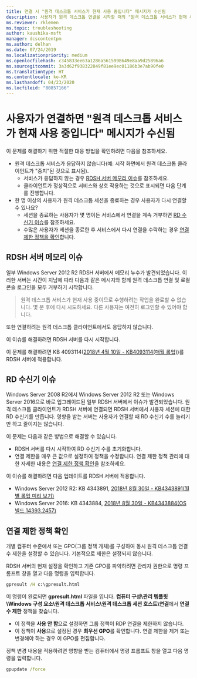 ```yaml
---
title: 연결 시 "원격 데스크톱 서비스가 현재 사용 중입니다" 메시지가 수신됨
description: 사용자가 원격 데스크톱 연결을 시작할 때의 "원격 데스크톱 서비스가 현재 사용 중입니다" 오류를 해결합니다.
ms.reviewer: rklemen
ms.topic: troubleshooting
author: kaushika-msft
manager: dcscontentpm
ms.author: delhan
ms.date: 07/24/2019
ms.localizationpriority: medium
ms.openlocfilehash: c345833ee63a1286a5615998649e8aa9d25896a6
ms.sourcegitcommit: 3a3d62f938322849f81ee9ec01186b3e7ab90fe0
ms.translationtype: HT
ms.contentlocale: ko-KR
ms.lasthandoff: 04/23/2020
ms.locfileid: "80857166"
---
```

# <a name="on-connecting-user-receives-remote-desktop-service-is-currently-busy-message"></a>사용자가 연결하면 "원격 데스크톱 서비스가 현재 사용 중입니다" 메시지가 수신됨

이 문제를 해결하기 위한 적절한 대응 방법을 확인하려면 다음을 참조하세요.

- 원격 데스크톱 서비스가 응답하지 않습니다(예: 시작 화면에서 원격 데스크톱 클라이언트가 "중지"된 것으로 표시됨).  
   - 서비스가 응답하지 않는 경우 [RDSH 서버 메모리 이슈](#rdsh-server-memory-issue)를 참조하세요.
   - 클라이언트가 정상적으로 서비스와 상호 작용하는 것으로 표시되면 다음 단계를 진행합니다.
- 한 명 이상의 사용자가 원격 데스크톱 세션을 종료하는 경우 사용자가 다시 연결할 수 있나요?  
   - 세션을 종료하는 사용자가 몇 명이든 서비스에서 연결을 계속 거부하면 [RD 수신기 이슈](#rd-listener-issue)를 참조하세요.
   - 수많은 사용자가 세션을 종료한 후 서비스에서 다시 연결을 수락하는 경우 [연결 제한 정책을 확인](#check-the-connection-limit-policy)합니다.

## <a name="rdsh-server-memory-issue"></a>RDSH 서버 메모리 이슈

일부 Windows Server 2012 R2 RDSH 서버에서 메모리 누수가 발견되었습니다. 이러한 서버는 시간이 지남에 따라 다음과 같은 메시지와 함께 원격 데스크톱 연결 및 로컬 콘솔 로그인을 모두 거부하기 시작합니다.

> 원격 데스크톱 서비스가 현재 사용 중이므로 수행하려는 작업을 완료할 수 없습니다. 몇 분 후에 다시 시도하세요. 다른 사용자는 여전히 로그인할 수 있어야 합니다.

또한 연결하려는 원격 데스크톱 클라이언트에서도 응답하지 않습니다.

이 이슈를 해결하려면 RDSH 서버를 다시 시작합니다.

이 문제를 해결하려면 KB 4093114([2018년 4월 10일 - KB4093114(매월 롤업)](https://support.microsoft.com/help/4093114/))를 RDSH 서버에 적용합니다.

## <a name="rd-listener-issue"></a>RD 수신기 이슈

Windows Server 2008 R2에서 Windows Server 2012 R2 또는 Windows Server 2016으로 바로 업그레이드된 일부 RDSH 서버에서 이슈가 발견되었습니다. 원격 데스크톱 클라이언트가 RDSH 서버에 연결되면 RDSH 서버에서 사용자 세션에 대한 RD 수신기를 만듭니다. 영향을 받는 서버는 사용자가 연결할 때 RD 수신기 수를 늘리기만 하고 줄이지는 않습니다.

이 문제는 다음과 같은 방법으로 해결할 수 있습니다.

  - RDSH 서버를 다시 시작하여 RD 수신기 수를 초기화합니다.
  - 연결 제한을 매우 큰 값으로 설정하여 정책을 수정합니다. 연결 제한 정책 관리에 대한 자세한 내용은 [연결 제한 정책 확인](#check-the-connection-limit-policy)을 참조하세요.

이 이슈를 해결하려면 다음 업데이트를 RDSH 서버에 적용합니다.

  - Windows Server 2012 R2: KB 4343891, [2018년 8월 30일 - KB4343891(월별 롤업 미리 보기)](https://support.microsoft.com/help/4343891/windows-81-update-kb4343891)
  - Windows Server 2016: KB 4343884, [2018년 8월 30일 - KB4343884(OS 빌드 14393.2457)](https://support.microsoft.com/help/4343884/windows-10-update-kb4343884)

## <a name="check-the-connection-limit-policy"></a>연결 제한 정책 확인

개별 컴퓨터 수준에서 또는 GPO(그룹 정책 개체)를 구성하여 동시 원격 데스크톱 연결 수 제한을 설정할 수 있습니다. 기본적으로 제한은 설정되지 않습니다.

RDSH 서버의 현재 설정을 확인하고 기존 GPO를 파악하려면 관리자 권한으로 명령 프롬프트 창을 열고 다음 명령을 입력합니다.
  
```cmd
gpresult /H c:\gpresult.html
```
   
이 명령이 완료되면 **gpresult.html** 파일을 엽니다. **컴퓨터 구성\\관리 템플릿\\Windows 구성 요소\\원격 데스크톱 서비스\\원격 데스크톱 세션 호스트\\연결**에서 **연결 수 제한** 정책을 찾습니다.

  - 이 정책을 **사용 안 함**으로 설정하면 그룹 정책이 RDP 연결을 제한하지 않습니다.
  - 이 정책이 **사용**으로 설정된 경우 **최우선 GPO**를 확인합니다. 연결 제한을 제거 또는 변경해야 하는 경우 이 GPO를 편집합니다.

정책 변경 내용을 적용하려면 영향을 받는 컴퓨터에서 명령 프롬프트 창을 열고 다음 명령을 입력합니다.
  
```cmd
gpupdate /force
```
  
